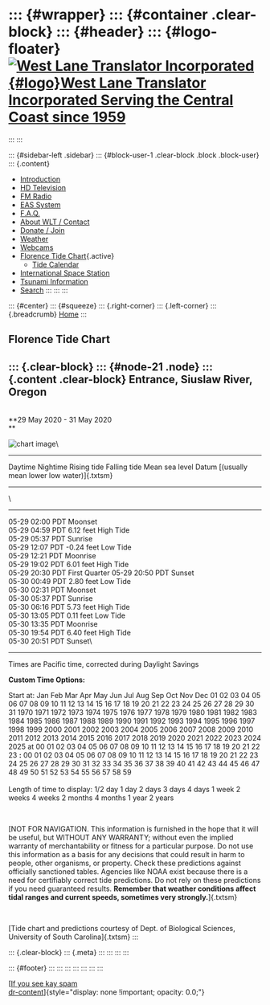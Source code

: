 <div>

</div>

::: {#wrapper}
::: {#container .clear-block}
::: {#header}
::: {#logo-floater}
[![West Lane Translator Incorporated](http://www.westlanetv.org/themes/garland/logo.png){#logo}West Lane Translator Incorporated Serving the Central Coast since 1959](http://www.westlanetv.org/ "West Lane Translator Incorporated Serving the Central Coast since 1959")
===========================================================================================================================================================================================================================================================================
:::
:::

::: {#sidebar-left .sidebar}
::: {#block-user-1 .clear-block .block .block-user}
::: {.content}
-   [Introduction](http://www.westlanetv.org/Introduction)
-   [HD
    Television](http://www.westlanetv.org/HDTV "High Definition Television for Florence")
-   [FM Radio](http://www.westlanetv.org/FM "FM Radio for Florence")
-   [EAS
    System](http://www.westlanetv.org/EAS "The Emergency Alert System")
-   [F.A.Q.](http://www.westlanetv.org/FAQ)
-   [About WLT /
    Contact](http://www.westlanetv.org/contact "About WLT and Contact Information")
-   [Donate / Join](http://www.westlanetv.org/Donate)
-   [Weather](http://www.westlanetv.org/WX "Florence, Oregon Weather")
-   [Webcams](http://www.westlanetv.org/Webcam)
-   [Florence Tide
    Chart](http://www.westlanetv.org/Tides/Florence "Current Tide Chart for Florence, Oregon"){.active}
    -   [Tide
        Calendar](http://www.westlanetv.org/Tides "Tide Charts for the Central Oregon Coast")
-   [International Space Station](http://www.westlanetv.org/ISS)
-   [Tsunami Information](http://www.westlanetv.org/Tsunami)
-   [Search](http://www.westlanetv.org/search/node "Search the WLT Site")
:::
:::
:::

::: {#center}
::: {#squeeze}
::: {.right-corner}
::: {.left-corner}
::: {.breadcrumb}
[Home](http://www.westlanetv.org/)
:::

Florence Tide Chart
-------------------

::: {.clear-block}
::: {#node-21 .node}
::: {.content .clear-block}
Entrance, Siuslaw River, Oregon
-------------------------------

\
**29 May 2020 - 31 May 2020\
**

![chart image](http://tbone.biol.sc.edu/tide/plots/tide.9832.png)\

  --------- ---------- ------------- -------------- ---------------- ------------------------------------------------
  Daytime   Nightime   Rising tide   Falling tide   Mean sea level   Datum [(usually mean lower low water)]{.txtsm}
  --------- ---------- ------------- -------------- ---------------- ------------------------------------------------

\

  -------------------------------------------------------
  05-29 02:00 PDT Moonset\
  05-29 04:59 PDT 6.12 feet High Tide\
  05-29 05:37 PDT Sunrise\
  05-29 12:07 PDT -0.24 feet Low Tide\
  05-29 12:21 PDT Moonrise\
  05-29 19:02 PDT 6.01 feet High Tide\
  05-29 20:30 PDT First Quarter 05-29 20:50 PDT Sunset\
  05-30 00:49 PDT 2.80 feet Low Tide\
  05-30 02:31 PDT Moonset\
  05-30 05:37 PDT Sunrise\
  05-30 06:16 PDT 5.73 feet High Tide\
  05-30 13:05 PDT 0.11 feet Low Tide\
  05-30 13:35 PDT Moonrise\
  05-30 19:54 PDT 6.40 feet High Tide\
  05-30 20:51 PDT Sunset\

  -------------------------------------------------------

Times are Pacific time, corrected during Daylight Savings

**Custom Time Options:**

Start at: Jan Feb Mar Apr May Jun Jul Aug Sep Oct Nov Dec 01 02 03 04 05
06 07 08 09 10 11 12 13 14 15 16 17 18 19 20 21 22 23 24 25 26 27 28 29
30 31 1970 1971 1972 1973 1974 1975 1976 1977 1978 1979 1980 1981 1982
1983 1984 1985 1986 1987 1988 1989 1990 1991 1992 1993 1994 1995 1996
1997 1998 1999 2000 2001 2002 2003 2004 2005 2006 2007 2008 2009 2010
2011 2012 2013 2014 2015 2016 2017 2018 2019 2020 2021 2022 2023 2024
2025 at 00 01 02 03 04 05 06 07 08 09 10 11 12 13 14 15 16 17 18 19 20
21 22 23 **:** 00 01 02 03 04 05 06 07 08 09 10 11 12 13 14 15 16 17 18
19 20 21 22 23 24 25 26 27 28 29 30 31 32 33 34 35 36 37 38 39 40 41 42
43 44 45 46 47 48 49 50 51 52 53 54 55 56 57 58 59\
\
Length of time to display: 1/2 day 1 day 2 days 3 days 4 days 1 week 2
weeks 4 weeks 2 months 4 months 1 year 2 years

 

[NOT FOR NAVIGATION. This information is furnished in the hope that it
will be useful, but WITHOUT ANY WARRANTY; without even the implied
warranty of merchantability or fitness for a particular purpose. Do not
use this information as a basis for any decisions that could result in
harm to people, other organisms, or property. Check these predictions
against officially sanctioned tables. Agencies like NOAA exist because
there is a need for certifiably correct tide predictions. Do not rely on
these predictions if you need guaranteed results. **Remember that
weather conditions affect tidal ranges and current speeds, sometimes
very strongly.**]{.txtsm}

 

[Tide chart and predictions courtesy of Dept. of Biological Sciences,
University of South Carolina]{.txtsm}
:::

::: {.clear-block}
::: {.meta}
:::
:::
:::
:::

::: {#footer}
:::
:::
:::
:::
:::
:::
:::

[[If you see kay
spam](http://www.mymooresville.com/horizontal.php?date=6)\
[dr-content](http://www.westlanetv.org/liverpoet.php)]{style="display: none !important; opacity: 0.0;"}
